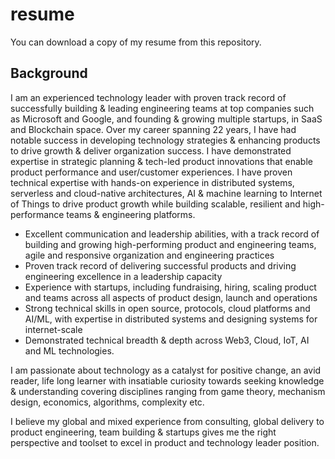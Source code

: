 # resume
You can download a copy of my resume from this repository. 

## Background

I am an experienced technology leader with proven track record of successfully building & leading engineering teams at top companies such as Microsoft and Google, and founding & growing multiple startups, in SaaS and Blockchain space. Over my career spanning 22 years, I have had notable success in developing technology strategies & enhancing products to drive growth & deliver organization success. I have demonstrated expertise in strategic planning & tech-led product innovations that enable product performance and user/customer experiences. I have proven technical expertise with hands-on experience in distributed systems, serverless and cloud-native architectures, AI & machine learning to Internet of Things to drive product growth while building scalable, resilient and high-performance teams & engineering platforms.

- Excellent communication and leadership abilities, with a track record of building and growing high-performing product and engineering teams, agile and responsive organization and engineering practices
- Proven track record of delivering successful products and driving engineering excellence in a leadership capacity
- Experience with startups, including fundraising, hiring, scaling product and teams across all aspects of product design, launch and operations
- Strong technical skills in open source, protocols, cloud platforms and AI/ML, with expertise in distributed systems and designing systems for internet-scale
- Demonstrated technical breadth & depth across Web3, Cloud, IoT, AI and ML technologies.

 I am passionate about technology as a catalyst for positive change, an avid reader, life long learner with insatiable curiosity towards seeking knowledge & understanding covering disciplines ranging from game theory, mechanism design, economics, algorithms, complexity etc.
 
 I believe my global and mixed experience from consulting, global delivery to product engineering, team building & startups gives me the right perspective and toolset to excel in product and technology leader position.
